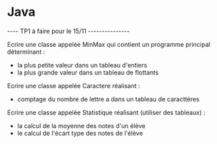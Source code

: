 # Java

---- TP1 à faire pour le 15/11 ---------------

Ecrire une classe appelée MinMax qui contient un programme principal déterminant :
  - la plus petite valeur dans un tableau d'entiers
  - la plus grande valeur dans un tableau de flottants
  
Ecrire une classe appelée Caractere réalisant :
  - comptage du nombre de lettre a dans un tableau de caracttères
  
Ecrire une classe appelée Statistique réalisant (utiliser des tableaux) :
  - la calcul de la moyenne des notes d'un élève 
  - le calcul de l'écart type des notes de l'élève
